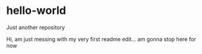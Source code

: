 # hello-world
Just another repository

Hi, am just messing with my very first readme edit... am gonna stop here for now
